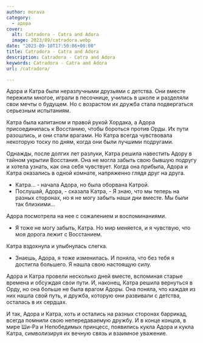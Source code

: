 ```yaml
---
author: morava
category:
  - адора
cover:
  alt: Catradora - Catra and Adora
  image: 2023/09/catradora.webp
date: "2023-09-10T17:50:06+00:00"
title: Catradora - Catra and Adora
description: Catradora - Catra and Adora
keywords: Catradora - Catra and Adora
url: /catradora/

---
```

Адора и Катра были неразлучными друзьями с детства. Они вместе пережили многое, играли в песочнице, учились в школе и разделяли свои мечты о будущем. Но с возрастом их дружба стала подвергаться серьезным испытаниям.

Катра была капитаном и правой рукой Хордака, а Адора присоединилась к Восстанию, чтобы бороться против Орды. Их пути разошлись, и они стали врагами. Но Катра всегда чувствовала некоторую тоску по дням, когда они были лучшими подругами.

Однажды, после долгих лет разлуки, Катра решила навестить Адору в тайном укрытии Восстания. Она не могла забыть свою бывшую подругу и хотела узнать, как она себя чувствует. Когда она прибыла, Адора и Катра оказались в одной комнате, напряженно глядя друг на друга.

- Катра… \- начала Адора, но была оборвана Катрой.
- Послушай, Адора, \- сказала Катра, \- Я знаю, что мы теперь на разных сторонах, но я не могу забыть наши дни вместе. Мы были так близкими…

Адора посмотрела на нее с сожалением и воспоминаниями.

- Я тоже не могу забыть, Катра. Но мир меняется, и я чувствую, что моя дорога лежит с Восстанием.

Катра вздохнула и улыбнулась слегка.

- Знаешь, Адора, я тоже изменилась. И поняла, что без тебя я достигла большего. Я нашла свою настоящую силу.

Адора и Катра провели несколько дней вместе, вспоминая старые времена и обсуждая свои пути. И, наконец, Катра решила вернуться в Орду, но она больше не была врагом Адоры. Она поняла, что каждая из них нашла свой путь, и дружба, которую они развивали с детства, осталась в их сердцах.

И так, Адора и Катра, хоть и остались на разных сторонах баррикад, всегда помнили свою непередаваемую дружбу. И в конце концов, в мире Ши-Ра и Непобедимых принцесс, появились кукла Адора и кукла Катра, символизируя их вечную связь и взаимное уважение.
